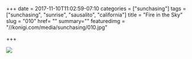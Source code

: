 +++
date = 2017-11-10T11:02:59-07:10
categories = ["sunchasing"]
tags = ["sunchasing", "sunrise", "sausalito", "california"]
title = "Fire in the Sky"
slug = "010"
href= ""
summary=""
featuredimg = "//konigi.com/media/sunchasing/010.jpg"

+++

<img src="//konigi.com/media/sunchasing/010.jpg" />
